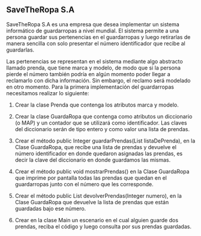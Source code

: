 ## SaveTheRopa S.A
SaveTheRopa S.A es una empresa que desea implementar un sistema informático de guardarropas a nivel mundial. El sistema permite a una persona guardar sus pertenencias en el guardarropas y luego retirarlas de manera sencilla con solo presentar el número identificador que recibe al guardarlas.


Las pertenencias se representan en el sistema mediante algo abstracto llamado prenda, que tiene marca y modelo, de modo que si la persona pierde el número también podría en algún momento poder llegar a reclamarlo con dicha información. Sin embargo, el reclamo será modelado en otro momento. Para la primera implementación del guardarropas necesitamos realizar lo siguiente:


1. Crear la clase Prenda que contenga los atributos marca y modelo.

2. Crear la clase GuardaRopa que contenga como atributos un diccionario (o MAP) y un contador que se utilizará como identificador. Las claves del diccionario serán de tipo entero y como valor una lista de prendas.

3. Crear el método public Integer guardarPrendas(List<Prenda> listaDePrenda), en la Clase GuardaRopa, que recibe una lista de prendas y devuelve el número identificador en donde quedaron asignadas las prendas, es decir la clave del diccionario en donde guardamos las mismas.

4. Crear el método public void mostrarPrendas() en la Clase GuardaRopa que imprime por pantalla todas las prendas que quedan en el guardarropas junto con el número que les corresponde.

5. Crear el método public List<Prenda> devolverPrendas(Integer numero), en la Clase GuardaRopa que devuelve la lista de prendas que están guardadas bajo ese número.

6. Crear en la clase Main un escenario en el cual alguien guarde dos prendas, reciba el código y luego consulta por sus prendas guardadas.
